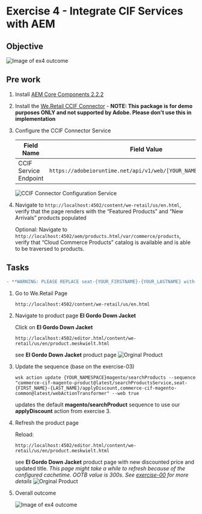 Exercise 4 - Integrate CIF Services with AEM
============================================

## Objective
![Image of ex4 outcome](../Resources/ex4.png)


## Pre work

1. Install [AEM Core Components 2.2.2](https://github.com/adobe/aem-core-wcm-components/releases/download/core.wcm.components.reactor-2.2.2/core.wcm.components.all-2.2.2.zip)

2. Install the [We.Retail CCIF Connector](weretail-ccif-connector-all-1.0.2.zip) - __NOTE: This package is for demo purposes ONLY and not supported by Adobe. Please don't use this in implementation__

3. Configure the CCIF Connector Service

   | Field Name                 | Field Value          |
   | -------------------------- | -------------------- |
   | CCIF Service Endpoint      | `https://adobeioruntime.net/api/v1/web/[YOUR_NAMESPACE]/magento/`       |

   ![CCIF Connector Configuration Service](ccif-connector-configuration.png)

4. Navigate to `http://localhost:4502/content/we-retail/us/en.html`, verify that the page renders with the “Featured Products” and “New Arrivals” products populated

   Optional: Navigate to `http://localhost:4502/aem/products.html/var/commerce/products`, verify that “Cloud Commerce Products” catalog is available and is able to be traversed to products.

## Tasks

```diff
- **WARNING: PLEASE REPLACE seat-{YOUR_FIRSTNAME}-{YOUR_LASTNAME} with your firstname and lastname: seat-john-doe**
```

1. Go to We.Retail Page
   ```
   http://localhost:4502/content/we-retail/us/en.html 
   ```

2. Navigate to product page **El Gordo Down Jacket**

   Click on **El Gordo Down Jacket**

   ```
   http://localhost:4502/editor.html/content/we-retail/us/en/product.meskwielt.html
   ```

   see **El Gordo Down Jacket** product page
   ![Orginal Product](ElGordoJacker-original.png)

4. Update the sequence (base on the exercise-03)

   ```shell
   wsk action update {YOUR_NAMESPACE}magento/searchProducts --sequence "commerce-cif-magento-product@latest/searchProductsService,seat-{FIRST_NAME}-{LAST_NAME}/applyDiscount,commerce-cif-magento-common@latest/webActionTransformer" --web true
    ```
    
   updates the default **magento/searchProduct** sequence to use our **applyDiscount** action from exercise 3.

5. Refresh the product page
    
   Reload:
   ```
   http://localhost:4502/editor.html/content/we-retail/us/en/product.meskwielt.html
   ```
    
   see **El Gordo Down Jacket** product page with new discounted price and updated title. 
   _This page might take a while to refresh because of the configured cachetime. OOTB value is 300s. See [exercise-00](../exercise-00/tutorial-00-setup.md) for more details_
   ![Orginal Product](ElGordoJacker-discount.png)

6. Overall outcome

   ![Image of ex4 outcome](../Resources/ex4.png)  
